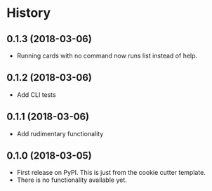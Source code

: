 History
=======

0.1.3 (2018-03-06)
------------------

-   Running cards with no command now runs list instead of help.

0.1.2 (2018-03-06)
------------------

-   Add CLI tests

0.1.1 (2018-03-06)
------------------

-   Add rudimentary functionality

0.1.0 (2018-03-05)
------------------

-   First release on PyPI. This is just from the cookie cutter template.
-   There is no functionality available yet.



